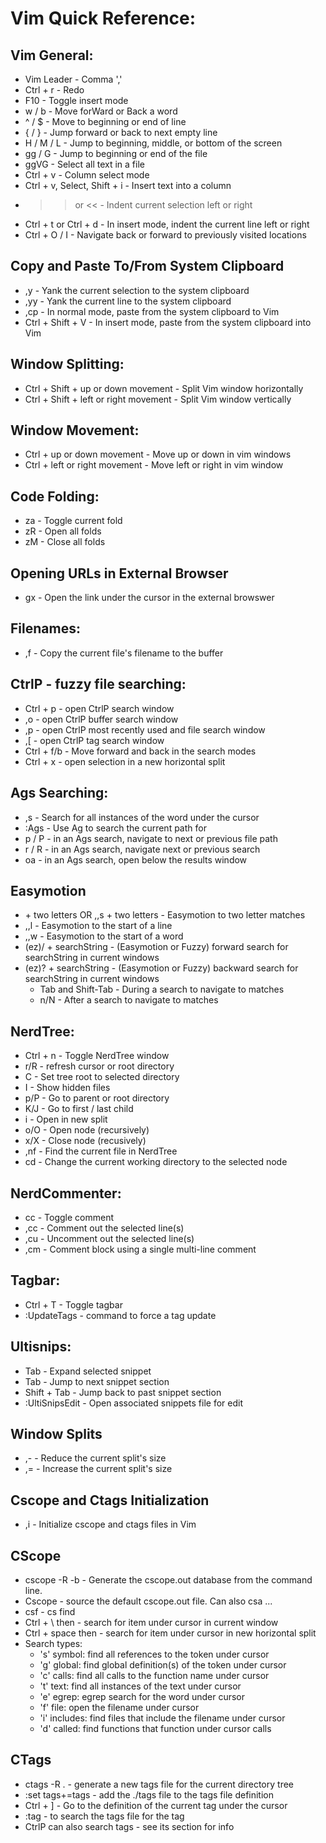 Vim Quick Reference:
=======================

## Vim General:
* Vim Leader - Comma ','
* Ctrl + r - Redo
* F10 - Toggle insert mode
* w / b - Move forWard or Back a word
* ^ / $ - Move to beginning or end of line
* { / } - Jump forward or back to next empty line
* H / M / L - Jump to beginning, middle, or bottom of the screen
* gg / G - Jump to beginning or end of the file
* ggVG - Select all text in a file
* Ctrl + v - Column select mode
* Ctrl + v, Select, Shift + i - Insert text into a column
* >> or << - Indent current selection left or right
* Ctrl + t or Ctrl + d - In insert mode, indent the current line left or right
* Ctrl + O / I - Navigate back or forward to previously visited locations

## Copy and Paste To/From System Clipboard
* ,y - Yank the current selection to the system clipboard
* ,yy - Yank the current line to the system clipboard
* ,cp - In normal mode, paste from the system clipboard to Vim
* Ctrl + Shift + V - In insert mode, paste from the system clipboard into Vim

## Window Splitting:
* Ctrl + Shift + up or down movement - Split Vim window horizontally
* Ctrl + Shift + left or right movement - Split Vim window vertically

## Window Movement:
* Ctrl + up or down movement - Move up or down in vim windows
* Ctrl + left or right movement - Move left or right in vim window

## Code Folding:
* za - Toggle current fold
* zR - Open all folds
* zM - Close all folds

## Opening URLs in External Browser
* gx - Open the link under the cursor in the external browswer

## Filenames:
* ,f - Copy the current file's filename to the buffer

## CtrlP - fuzzy file searching:
* Ctrl + p - open CtrlP search window
* ,o - open CtrlP buffer search window
* ,p - open CtrlP most recently used and file search window
* ,[ - open CtrlP tag search window
* Ctrl + f/b - Move forward and back in the search modes
* Ctrl + x - open selection in a new horizontal split

## Ags Searching:
* ,s - Search for all instances of the word under the cursor
* :Ags <searchStr> - Use Ag to search the current path for <searchStr>
* p / P - in an Ags search, navigate to next or previous file path
* r / R - in an Ags search, navigate next or previous search
* oa - in an Ags search, open below the results window

## Easymotion
* <space> + two letters OR ,,s + two letters - Easymotion to two letter matches
* ,,l - Easymotion to the start of a line
* ,,w - Easymotion to the start of a word
* (ez)/ + searchString - (Easymotion or Fuzzy) forward search for searchString in current windows
* (ez)? + searchString - (Easymotion or Fuzzy) backward search for searchString in current windows
  * Tab and Shift-Tab - During a search to navigate to matches 
  * n/N - After a search to navigate to matches

## NerdTree:
* Ctrl + n - Toggle NerdTree window
* r/R - refresh cursor or root directory
* C - Set tree root to selected directory
* I - Show hidden files
* p/P - Go to parent or root directory
* K/J - Go to first / last child
* i - Open in new split
* o/O - Open node (recursively)
* x/X - Close node (recusively)
* ,nf - Find the current file in NerdTree
* cd - Change the current working directory to the selected node

## NerdCommenter:
* cc - Toggle comment
* ,cc - Comment out the selected line(s)
* ,cu - Uncomment out the selected line(s)
* ,cm - Comment block using a single multi-line comment

## Tagbar:
* Ctrl + T - Toggle tagbar
* :UpdateTags - command to force a tag update

## Ultisnips:
* Tab - Expand selected snippet
* Tab - Jump to next snippet section
* Shift + Tab - Jump back to past snippet section
* :UltiSnipsEdit - Open associated snippets file for edit

## Window Splits
* ,- - Reduce the current split's size
* ,= - Increase the current split's size

## Cscope and Ctags Initialization
* ,i - Initialize cscope and ctags files in Vim

## CScope
* cscope -R -b - Generate the cscope.out database from the command line.
* Cscope - source the default cscope.out file.  Can also csa <databaseFile>...
* csf <searchType> <searchItem> - cs find <searchType> <searchItem>
* Ctrl + \ then <searchType> - search for item under cursor in current window
* Ctrl + space then <searchType> - search for item under cursor in new horizontal split
* Search types:
  * 's'   symbol: find all references to the token under cursor
  * 'g'   global: find global definition(s) of the token under cursor
  * 'c'   calls:  find all calls to the function name under cursor
  * 't'   text:   find all instances of the text under cursor
  * 'e'   egrep:  egrep search for the word under cursor
  * 'f'   file:   open the filename under cursor
  * 'i'   includes: find files that include the filename under cursor
  * 'd'   called: find functions that function under cursor calls

## CTags
* ctags -R . - generate a new tags file for the current directory tree
* :set tags+=tags - add the ./tags file to the tags file definition
* Ctrl + ] - Go to the definition of the current tag under the cursor
* :tag <tagName> - to search the tags file for the tag
* CtrlP can also search tags - see its section for info
